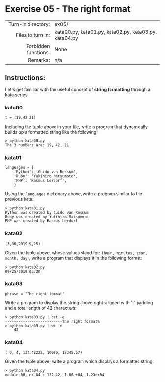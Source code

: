 # Exercise 05 - The right format

|                         |                    |
| -----------------------:| ------------------ |
|   Turn-in directory:    |  ex05/              |
|   Files to turn in:     |  kata00.py, kata01.py, kata02.py, kata03.py, kata04.py |
|   Forbidden functions:  |  None              |
|   Remarks:              |  n/a               |

## Instructions:

Let's get familiar with the useful concept of **string formatting** through a kata series.

### kata00

```
t = (19,42,21)
```

Including the tuple above in your file, write a program that dynamically builds up a formatted string like the following:

```console
> python kata00.py
The 3 numbers are: 19, 42, 21
```

### kata01

```
languages = {
    'Python': 'Guido van Rossum',
    'Ruby': 'Yukihiro Matsumoto',
    'PHP': 'Rasmus Lerdorf',
    }
```

Using the `languages` dictionary above, write a program similar to the previous kata:

```console
> python kata01.py
Python was created by Guido van Rossum
Ruby was created by Yukihiro Matsumoto
PHP was created by Rasmus Lerdorf
```

### kata02

```
(3,30,2019,9,25)
```

Given the tuple above, whose values stand for: `(hour, minutes, year, month, day)`, write a program that displays it in the following format:

```console
> python kata02.py
09/25/2019 03:30
```

### kata03

```
phrase = "The right format"
```

Write a program to display the string above right-aligned with '-' padding and a total length of 42 characters:

```console
> python kata03.py | cat -e
--------------------------The right format%
> python kata03.py | wc -c
    42
```

### kata04

```
( 0, 4, 132.42222, 10000, 12345.67)
```

Given the tuple above, write a program which displays a formatted string:

```console
> python kata04.py
module_00, ex_04 : 132.42, 1.00e+04, 1.23e+04
```


